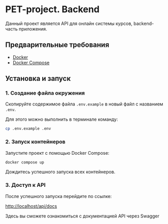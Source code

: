 # PET-project. Backend

Данный проект является API для онлайн системы курсов, backend-часть приложения.

## Предварительные требования

- [Docker](https://docs.docker.com/get-docker/)
- [Docker Compose](https://docs.docker.com/compose/install/)

## Установка и запуск

### 1. Создание файла окружения

Скопируйте содержимое файла `.env.example` в новый файл с названием `.env`.

Для этого можно выполнить в терминале команду:

```bash
cp .env.example .env
```

### 2. Запуск контейнеров

Запустите проект с помощью Docker Compose:

```bash
docker compose up
```

Дождитесь успешного запуска всех контейнеров.

### 3. Доступ к API

После успешного запуска перейдите по ссылке:

[http://localhost/api/docs](http://localhost/api/v1/docs)

Здесь вы сможете ознакомиться с документацией API через Swagger 

